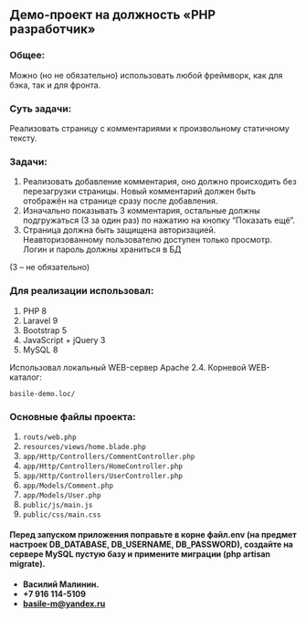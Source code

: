 ## Демо-проект на должность «PHP разработчик»

### Общее:
Можно (но не обязательно) использовать любой фреймворк, как для бэка, так и для фронта.

### Суть задачи:
Реализовать страницу с комментариями к произвольному статичному тексту.

### Задачи:
1. Реализовать добавление комментария, оно должно происходить без перезагрузки страницы. Новый комментарий должен быть отображён на странице сразу после добавления.
2. Изначально показывать 3 комментария, остальные должны подгружаться (3 за один раз) по нажатию на кнопку “Показать ещё”.
3. Страница должна быть защищена авторизацией. Неавторизованному пользователю доступен только просмотр. Логин и пароль должны храниться в БД 

(3 – не обязательно)

### Для реализации использовал:
1. PHP 8
2. Laravel 9
3. Bootstrap 5
4. JavaScript + jQuery 3
5. MySQL 8

Использовал локальный WEB-сервер Apache 2.4. Корневой WEB-каталог:

```basile-demo.loc/```

### Основные файлы проекта:
1. ```routs/web.php```
2. ```resources/views/home.blade.php```
3. ```app/Http/Controllers/CommentController.php```
4. ```app/Http/Controllers/HomeController.php```
5. ```app/Http/Controllers/UserController.php```
6. ```app/Models/Comment.php```
7. ```app/Models/User.php```
8. ```public/js/main.js```
9. ```public/css/main.css```

#### Перед запуском приложения поправьте в корне файл.env (на предмет настроек DB_DATABASE, DB_USERNAME, DB_PASSWORD), создайте на сервере MySQL пустую базу и примените миграции (php artisan migrate).

- **Василий Малинин.**
- **+7 916 114-5109**
- **basile-m@yandex.ru**
